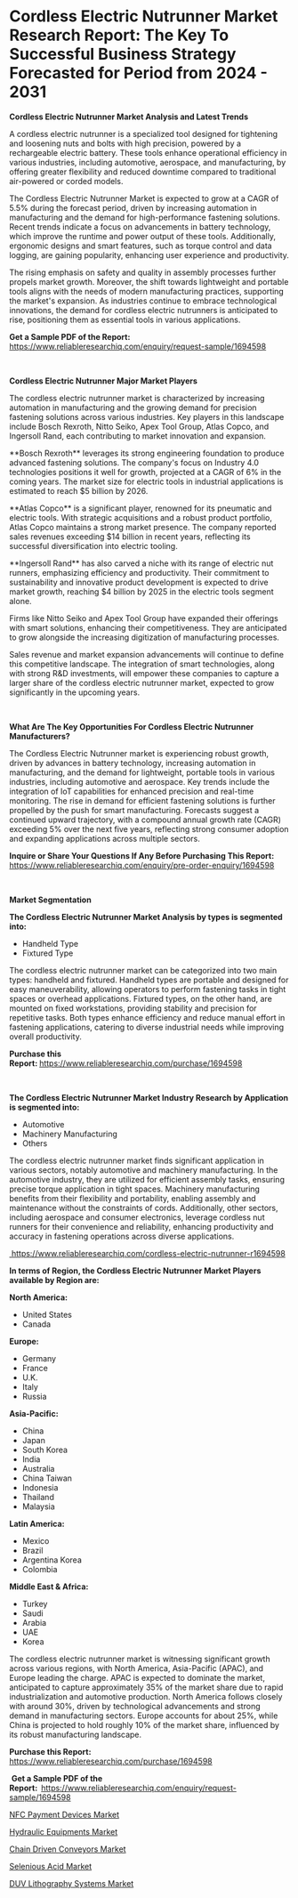 <p><h1>Cordless Electric Nutrunner Market Research Report: The Key To Successful Business Strategy Forecasted for Period from 2024 - 2031</h1></p><p><strong>Cordless Electric Nutrunner Market Analysis and Latest Trends</strong></p>
<p><p>A cordless electric nutrunner is a specialized tool designed for tightening and loosening nuts and bolts with high precision, powered by a rechargeable electric battery. These tools enhance operational efficiency in various industries, including automotive, aerospace, and manufacturing, by offering greater flexibility and reduced downtime compared to traditional air-powered or corded models.</p><p>The Cordless Electric Nutrunner Market is expected to grow at a CAGR of 5.5% during the forecast period, driven by increasing automation in manufacturing and the demand for high-performance fastening solutions. Recent trends indicate a focus on advancements in battery technology, which improve the runtime and power output of these tools. Additionally, ergonomic designs and smart features, such as torque control and data logging, are gaining popularity, enhancing user experience and productivity.</p><p>The rising emphasis on safety and quality in assembly processes further propels market growth. Moreover, the shift towards lightweight and portable tools aligns with the needs of modern manufacturing practices, supporting the market's expansion. As industries continue to embrace technological innovations, the demand for cordless electric nutrunners is anticipated to rise, positioning them as essential tools in various applications.</p></p>
<p><strong>Get a Sample PDF of the Report:&nbsp;</strong> <a href="https://www.reliableresearchiq.com/enquiry/request-sample/1694598?utm_campaign=973&utm_medium=2&utm_source=Github&utm_content=ia&utm_term=17122024&utm_id=cordless-electric-nutrunner">https://www.reliableresearchiq.com/enquiry/request-sample/1694598</a></p>
<p>&nbsp;</p>
<p><strong>Cordless Electric Nutrunner Major Market Players</strong></p>
<p><p>The cordless electric nutrunner market is characterized by increasing automation in manufacturing and the growing demand for precision fastening solutions across various industries. Key players in this landscape include Bosch Rexroth, Nitto Seiko, Apex Tool Group, Atlas Copco, and Ingersoll Rand, each contributing to market innovation and expansion.</p><p>**Bosch Rexroth** leverages its strong engineering foundation to produce advanced fastening solutions. The company's focus on Industry 4.0 technologies positions it well for growth, projected at a CAGR of 6% in the coming years. The market size for electric tools in industrial applications is estimated to reach $5 billion by 2026.</p><p>**Atlas Copco** is a significant player, renowned for its pneumatic and electric tools. With strategic acquisitions and a robust product portfolio, Atlas Copco maintains a strong market presence. The company reported sales revenues exceeding $14 billion in recent years, reflecting its successful diversification into electric tooling.</p><p>**Ingersoll Rand** has also carved a niche with its range of electric nut runners, emphasizing efficiency and productivity. Their commitment to sustainability and innovative product development is expected to drive market growth, reaching $4 billion by 2025 in the electric tools segment alone.</p><p>Firms like Nitto Seiko and Apex Tool Group have expanded their offerings with smart solutions, enhancing their competitiveness. They are anticipated to grow alongside the increasing digitization of manufacturing processes.</p><p>Sales revenue and market expansion advancements will continue to define this competitive landscape. The integration of smart technologies, along with strong R&D investments, will empower these companies to capture a larger share of the cordless electric nutrunner market, expected to grow significantly in the upcoming years.</p></p>
<p>&nbsp;</p>
<p><strong>What Are The Key Opportunities For Cordless Electric Nutrunner Manufacturers?</strong></p>
<p><p>The Cordless Electric Nutrunner market is experiencing robust growth, driven by advances in battery technology, increasing automation in manufacturing, and the demand for lightweight, portable tools in various industries, including automotive and aerospace. Key trends include the integration of IoT capabilities for enhanced precision and real-time monitoring. The rise in demand for efficient fastening solutions is further propelled by the push for smart manufacturing. Forecasts suggest a continued upward trajectory, with a compound annual growth rate (CAGR) exceeding 5% over the next five years, reflecting strong consumer adoption and expanding applications across multiple sectors.</p></p>
<p><strong>Inquire or Share Your Questions If Any Before Purchasing This Report:</strong> <a href="https://www.reliableresearchiq.com/enquiry/pre-order-enquiry/1694598?utm_campaign=973&utm_medium=2&utm_source=Github&utm_content=ia&utm_term=17122024&utm_id=cordless-electric-nutrunner">https://www.reliableresearchiq.com/enquiry/pre-order-enquiry/1694598</a></p>
<p>&nbsp;</p>
<p><strong>Market Segmentation</strong></p>
<p><strong>The Cordless Electric Nutrunner Market Analysis by types is segmented into:</strong></p>
<p><ul><li>Handheld Type</li><li>Fixtured Type</li></ul></p>
<p><p>The cordless electric nutrunner market can be categorized into two main types: handheld and fixtured. Handheld types are portable and designed for easy maneuverability, allowing operators to perform fastening tasks in tight spaces or overhead applications. Fixtured types, on the other hand, are mounted on fixed workstations, providing stability and precision for repetitive tasks. Both types enhance efficiency and reduce manual effort in fastening applications, catering to diverse industrial needs while improving overall productivity.</p></p>
<p><strong>Purchase this Report:&nbsp;</strong><a href="https://www.reliableresearchiq.com/purchase/1694598?utm_campaign=973&utm_medium=2&utm_source=Github&utm_content=ia&utm_term=17122024&utm_id=cordless-electric-nutrunner">https://www.reliableresearchiq.com/purchase/1694598</a></p>
<p>&nbsp;</p>
<p><strong>The Cordless Electric Nutrunner Market Industry Research by Application is segmented into:</strong></p>
<p><ul><li>Automotive</li><li>Machinery Manufacturing</li><li>Others</li></ul></p>
<p><p>The cordless electric nutrunner market finds significant application in various sectors, notably automotive and machinery manufacturing. In the automotive industry, they are utilized for efficient assembly tasks, ensuring precise torque application in tight spaces. Machinery manufacturing benefits from their flexibility and portability, enabling assembly and maintenance without the constraints of cords. Additionally, other sectors, including aerospace and consumer electronics, leverage cordless nut runners for their convenience and reliability, enhancing productivity and accuracy in fastening operations across diverse applications.</p></p>
<p><a href="https://www.reliableresearchiq.com/cordless-electric-nutrunner-r1694598?utm_campaign=973&utm_medium=2&utm_source=Github&utm_content=ia&utm_term=17122024&utm_id=cordless-electric-nutrunner">&nbsp;https://www.reliableresearchiq.com/cordless-electric-nutrunner-r1694598</a></p>
<p><strong>In terms of Region, the Cordless Electric Nutrunner Market Players available by Region are:</strong></p>
<p>
    <p> <strong> North America: </strong>
        <ul>
            <li>United States</li>
            <li>Canada</li>
        </ul>
        </p> 
    <p> <strong> Europe: </strong>
        <ul>
            <li>Germany</li>
            <li>France</li>
            <li>U.K.</li>
            <li>Italy</li>
            <li>Russia</li>
        </ul>
        </p> 
    <p> <strong> Asia-Pacific: </strong>
        <ul>
            <li>China</li>
            <li>Japan</li>
            <li>South Korea</li>
            <li>India</li>
            <li>Australia</li>
            <li>China Taiwan</li>
            <li>Indonesia</li>
            <li>Thailand</li>
            <li>Malaysia</li>
        </ul>
        </p> 
    <p> <strong> Latin America: </strong>
        <ul>
            <li>Mexico</li>
            <li>Brazil</li>
            <li>Argentina Korea</li>
            <li>Colombia</li>
        </ul>
        </p> 
    <p> <strong> Middle East & Africa: </strong>
        <ul>
            <li>Turkey</li>
            <li>Saudi</li>
            <li>Arabia</li>
            <li>UAE</li>
            <li>Korea</li>
        </ul>
    </p>
    </p>
<p><p>The cordless electric nutrunner market is witnessing significant growth across various regions, with North America, Asia-Pacific (APAC), and Europe leading the charge. APAC is expected to dominate the market, anticipated to capture approximately 35% of the market share due to rapid industrialization and automotive production. North America follows closely with around 30%, driven by technological advancements and strong demand in manufacturing sectors. Europe accounts for about 25%, while China is projected to hold roughly 10% of the market share, influenced by its robust manufacturing landscape.</p></p>
<p><strong>Purchase this Report: </strong><a href="https://www.reliableresearchiq.com/purchase/1694598?utm_campaign=973&utm_medium=2&utm_source=Github&utm_content=ia&utm_term=17122024&utm_id=cordless-electric-nutrunner">https://www.reliableresearchiq.com/purchase/1694598</a></p>
<p>&nbsp;<strong>Get a Sample PDF of the Report:&nbsp;&nbsp;</strong><a href="https://www.reliableresearchiq.com/enquiry/request-sample/1694598?utm_campaign=973&utm_medium=2&utm_source=Github&utm_content=ia&utm_term=17122024&utm_id=cordless-electric-nutrunner">https://www.reliableresearchiq.com/enquiry/request-sample/1694598</a></p>
<p><strong></strong></p>
<p><p><a href="https://www.linkedin.com/pulse/thorough-overview-nfc-payment-devices-market-including-qsele?utm_campaign=973&utm_medium=2&utm_source=Github&utm_content=ia&utm_term=17122024&utm_id=cordless-electric-nutrunner">NFC Payment Devices Market</a></p><p><a href="https://github.com/darenph8er/Market-Research-Report-List-1/blob/main/hydraulic-equipments-market.md?utm_campaign=973&utm_medium=2&utm_source=Github&utm_content=ia&utm_term=17122024&utm_id=cordless-electric-nutrunner">Hydraulic Equipments Market</a></p><p><a href="https://github.com/ElviraLeka1962/Market-Research-Report-List-1/blob/main/chain-driven-conveyors-market.md?utm_campaign=973&utm_medium=2&utm_source=Github&utm_content=ia&utm_term=17122024&utm_id=cordless-electric-nutrunner">Chain Driven Conveyors Market</a></p><p><a href="https://www.linkedin.com/pulse/unlocking-growth-potential-strategic-analysis-selenious-acid-my3ke?utm_campaign=973&utm_medium=2&utm_source=Github&utm_content=ia&utm_term=17122024&utm_id=cordless-electric-nutrunner">Selenious Acid Market</a></p><p><a href="https://www.linkedin.com/pulse/growth-journey-duv-lithography-systems-market-uncovering-fanle?utm_campaign=973&utm_medium=2&utm_source=Github&utm_content=ia&utm_term=17122024&utm_id=cordless-electric-nutrunner">DUV Lithography Systems Market</a></p></p>